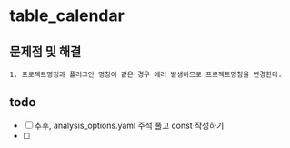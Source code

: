 # table_calendar

## 문제점 및 해결
    1. 프로젝트명칭과 플러그인 명칭이 같은 경우 에러 발생하므로 프로젝트명칭을 변경한다.

## todo
- [ ] 추후, analysis_options.yaml 주석 풀고 const 작성하기 
- [ ]